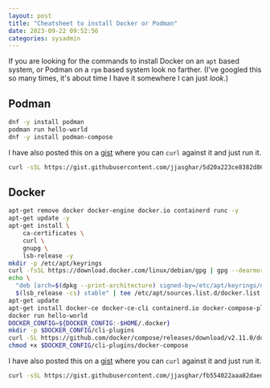 ```yaml
---
layout: post
title: "Cheatsheet to install Docker or Podman"
date: 2023-09-22 09:52:56
categories: sysadmin
---
```


If you are looking for the commands to install Docker on an `apt` based system, or Podman on
a `rpm` based system look no farther. (I've googled this so many times, it's about time I have
it somewhere I can just _look_.)

## Podman

```bash
dnf -y install podman
podman run hello-world
dnf -y install podman-compose
```

I have also posted this on a [gist](https://gist.github.com/jjasghar/5d20a223ce8382d864554cbf6bec2d2e) where you
can `curl` against it and just run it.

```bash
curl -sSL https://gist.githubusercontent.com/jjasghar/5d20a223ce8382d864554cbf6bec2d2e/raw/0ad4a2e3206560344272638496b713c1b3f1e85f/run.sh | bash
```

## Docker

```bash
apt-get remove docker docker-engine docker.io containerd runc -y
apt-get update -y
apt-get install \
    ca-certificates \
    curl \
    gnupg \
    lsb-release -y
mkdir -p /etc/apt/keyrings
curl -fsSL https://download.docker.com/linux/debian/gpg | gpg --dearmor -o /etc/apt/keyrings/docker.gpg
echo \
  "deb [arch=$(dpkg --print-architecture) signed-by=/etc/apt/keyrings/docker.gpg] https://download.docker.com/linux/debian \
  $(lsb_release -cs) stable" | tee /etc/apt/sources.list.d/docker.list > /dev/null
apt-get update
apt-get install docker-ce docker-ce-cli containerd.io docker-compose-plugin -y
docker run hello-world
DOCKER_CONFIG=${DOCKER_CONFIG:-$HOME/.docker}
mkdir -p $DOCKER_CONFIG/cli-plugins
curl -SL https://github.com/docker/compose/releases/download/v2.11.0/docker-compose-linux-x86_64 -o $DOCKER_CONFIG/cli-plugins/docker-compose
chmod +x $DOCKER_CONFIG/cli-plugins/docker-compose
```

I have also posted this on a [gist](https://gist.github.com/jjasghar/fb554022aaa82daed160d61f34ecd746) where you
can `curl` against it and just run it.

```bash
curl -sSL https://gist.githubusercontent.com/jjasghar/fb554022aaa82daed160d61f34ecd746/raw/3570fa9fe76ef334f08f649f3cca25c872072c83/run.sh | bash
```
